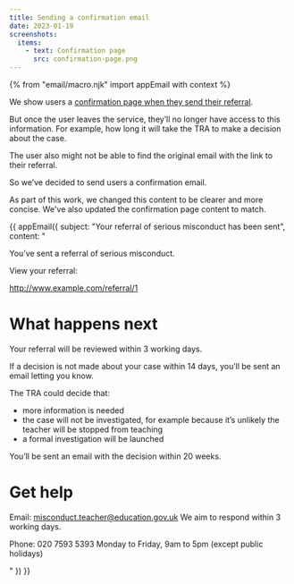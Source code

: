 ```yaml
---
title: Sending a confirmation email
date: 2023-01-19
screenshots:
  items:
    - text: Confirmation page
      src: confirmation-page.png
---
```


{% from "email/macro.njk" import appEmail with context %}

We show users a [confirmation page when they send their referral](/refer-serious-misconduct-by-a-teacher-in-england/changes-to-the-form).

But once the user leaves the service, they’ll no longer have access to this information. For example, how long it will take the TRA to make a decision about the case.

The user also might not be able to find the original email with the link to their referral.

So we’ve decided to send users a confirmation email.

As part of this work, we changed this content to be clearer and more concise. We've also updated the confirmation page content to match.

<!-- markdownlint-disable MD025 MD001 -->
{{ appEmail({
  subject: "Your referral of serious misconduct has been sent",
  content: "

You’ve sent a referral of serious misconduct.

View your referral:

http://www.example.com/referral/1

# What happens next

Your referral will be reviewed within 3 working days.

If a decision is not made about your case within 14 days, you’ll be sent an email letting you know.

The TRA could decide that:

- more information is needed
- the case will not be investigated, for example because it’s unlikely the teacher will be stopped from teaching
- a formal investigation will be launched

You’ll be sent an email with the decision within 20 weeks.

# Get help

Email: misconduct.teacher@education.gov.uk
We aim to respond within 3 working days.

Phone: 020 7593 5393
Monday to Friday, 9am to 5pm (except public holidays)

  "
}) }}



